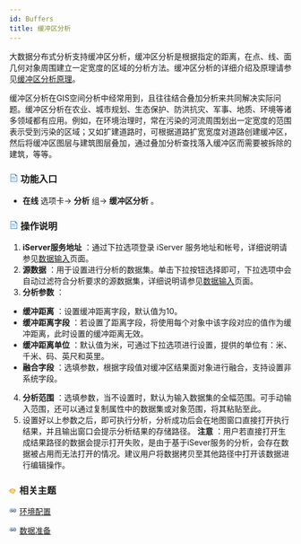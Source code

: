 ```yaml
---
id: Buffers
title: 缓冲区分析
---
```

大数据分布式分析支持缓冲区分析，缓冲区分析是根据指定的距离，在点、线、面几何对象周围建立一定宽度的区域的分析方法。缓冲区分析的详细介绍及原理请参见[缓冲区分析原理](../Analyst/Vector/ProximityAnalyst/BufferTheory)。

缓冲区分析在GIS空间分析中经常用到，且往往结合叠加分析来共同解决实际问题。缓冲区分析在农业、城市规划、生态保护、防洪抗灾、军事、地质、环境等诸多领域都有应用。例如，在环境治理时，常在污染的河流周围划出一定宽度的范围表示受到污染的区域；又如扩建道路时，可根据道路扩宽宽度对道路创建缓冲区，然后将缓冲区图层与建筑图层叠加，通过叠加分析查找落入缓冲区而需要被拆除的建筑，等等。

### ![](../img/read.gif) 功能入口

  * **在线** 选项卡-> **分析** 组-> **缓冲区分析** 。

### ![](../img/read.gif) 操作说明

1. **iServer服务地址** ：通过下拉选项登录 iServer 服务地址和帐号，详细说明请参见[数据输入](DataInputType)页面。
2. **源数据** ：用于设置进行分析的数据集。单击下拉按钮选择即可，下拉选项中会自动过滤符合分析要求的源数据集，详细说明请参见[数据输入](DataInputType)页面。
3. **分析参数** ： 
  * **缓冲距离** ：设置缓冲距离字段，默认值为10。
  * **缓冲距离字段** ：若设置了距离字段，将使用每个对象中该字段对应的值作为缓冲距离，此时设置的缓冲距离无效。
  * **缓冲距离单位** ：默认值为米，可通过下拉选项进行设置，提供的单位有：米、千米、码、英尺和英里。
  * **融合字段** ：选填参数，根据字段值对缓冲区结果面对象进行融合，支持设置非系统字段。
4. **分析范围** ：选填参数，当不设置时，默认为输入数据集的全幅范围。可手动输入范围，还可以通过复制属性中的数据集或对象范围，将其粘贴至此。
5. 设置好以上参数之后，即可执行分析，分析成功后会在地图窗口直接打开执行结果，并且输出窗口会提示分析结果的存储路径。 **注意** ：用户若直接打开生成结果路径的数据会提示打开失败，是由于基于iSever服务的分析，会存在数据被占用而无法打开的情况。建议用户将数据拷贝至其他路径中打开该数据进行编辑操作。

### ![](../img/seealso.png) 相关主题

![](../img/smalltitle.png) [环境配置](BigDataAnalysisEnvironmentConfiguration)

![](../img/smalltitle.png) [数据准备](DataPreparation)
